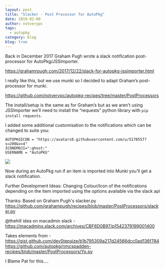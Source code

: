```yaml
---
layout: post
title: "Slacker - Post Processor for AutoPkg"
date: 2019-02-08
author: notverypc
tags:
  - autopkg 
category: blog
blog: true
---
```

Back in December 2017 Graham Pugh wrote a slack notification post-processor for AutoPkg/JSSImporter.

<a href="https://grahamrpugh.com/2017/12/22/slack-for-autopkg-jssimporter.html">https://grahamrpugh.com/2017/12/22/slack-for-autopkg-jssimporter.html</a>

I really like this, but we use munki so I decided to adapt Graham’s post-processor for munki.

<a href="https://github.com/notverypc/autopkg-recipes/tree/master/PostProcessors">https://github.com/notverypc/autopkg-recipes/tree/master/PostProcessors</a>

The install/setup is the same as for Graham’s but as we aren’t using JSSImporter we’ll need to install the “requests” python library with `pip install requests`.

I added some additional customisation to the notifications which can be changed to suite you:
```
AUTOPKGICON = "https://avatars0.githubusercontent.com/u/5170557?s=200&v=4"
ICONEMOJI=":ghost:"
USERNAME = "AutoPKG"
```

<img src="{{site.baseurl}}/assets/img/slacker_notification.png">

Now during an AutoPkg run if an item is imported into Munki you’ll get a slack notification.

Further Development Ideas:
Changing Colour/Icon of the notifications depending on the item imported using the options available via the slack api

Thanks:
Based on Graham Pugh's slacker.py
<a href="https://github.com/grahampugh/recipes/blob/master/PostProcessors/slacker.py">https://github.com/grahampugh/recipes/blob/master/PostProcessors/slacker.py</a>

@thehill idea on macadmin slack - <a href="https://macadmins.slack.com/archives/CBF6D0B97/p1542379199001400">https://macadmins.slack.com/archives/CBF6D0B97/p1542379199001400</a>

 Takes elements from - 
 <a href="https://gist.github.com/devStepsize/b1b795309a217d24566dcc0ad136f784">https://gist.github.com/devStepsize/b1b795309a217d24566dcc0ad136f784</a>
<a href="https://github.com/autopkg/nmcspadden-recipes/blob/master/PostProcessors/Yo.py">https://github.com/autopkg/nmcspadden-recipes/blob/master/PostProcessors/Yo.py</a>

I Blame Pat for this....